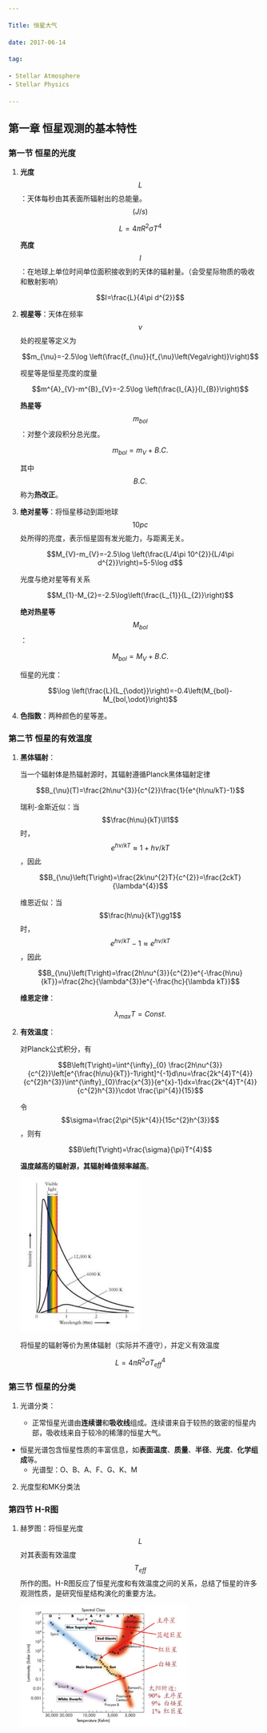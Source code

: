 ```yaml
---

Title: 恒星大气

date: 2017-06-14

tag:

- Stellar Atmosphere
- Stellar Physics

---
```


## 第一章 恒星观测的基本特性

### 第一节 恒星的光度

1. **光度**$$L$$：天体每秒由其表面所辐射出的总能量。$$\left(J/s\right)$$

   $$L=4\pi R^{2}\sigma T^{4}$$

   **亮度**$$I$$：在地球上单位时间单位面积接收到的天体的辐射量。（会受星际物质的吸收和散射影响）

   $$I=\frac{L}{4\pi d^{2}}$$

2. **视星等**：天体在频率$$\nu$$处的视星等定义为

   $$m_{\nu}=-2.5\log \left(\frac{f_{\nu}}{f_{\nu}\left(Vega\right)}\right)$$

   视星等是恒星亮度的度量

   $$m^{A}_{V}-m^{B}_{V}=-2.5\log  \left(\frac{I_{A}}{I_{B}}\right)$$

   **热星等**$$m_{bol}$$：对整个波段积分总光度。

   $$m_{bol}=m_{V}+B.C.$$

   其中$$B.C.$$称为**热改正**。

3. **绝对星等**：将恒星移动到距地球$$10pc​$$处所得的亮度，表示恒星固有发光能力，与距离无关。

   $$M_{V}-m_{V}=-2.5\log \left(\frac{L/4\pi 10^{2}}{L/4\pi d^{2}}\right)=5-5\log d$$

   光度与绝对星等有关系

   $$M_{1}-M_{2}=-2.5\log\left(\frac{L_{1}}{L_{2}}\right)$$

   **绝对热星等**$$M_{bol}$$：

   $$M_{bol}=M_{V}+B.C.$$

   恒星的光度：

   $$\log \left(\frac{L}{L_{\odot}}\right)=-0.4\left(M_{bol}-M_{bol,\odot}\right)$$

4. **色指数**：两种颜色的星等差。

### 第二节 恒星的有效温度

1. **黑体辐射**：

   当一个辐射体是热辐射源时，其辐射遵循Planck黑体辐射定律

   $$B_{\nu}(T)=\frac{2h\nu^{3}}{c^{2}}\frac{1}{e^{h\nu/kT}-1}$$

   瑞利-金斯近似：当$$\frac{h\nu}{kT}\ll1$$时，$$e^{h\nu/kT}\approx1+h\nu/kT$$，因此

   $$B_{\nu}\left(T\right)=\frac{2k\nu^{2}T}{c^{2}}=\frac{2ckT}{\lambda^{4}}$$

   维恩近似：当$$\frac{h\nu}{kT}\gg1$$时，$$e^{h\nu/kT}-1\approx e^{h\nu/kT}$$，因此

   $$B_{\nu}\left(T\right)=\frac{2h\nu^{3}}{c^{2}}e^{-\frac{h\nu}{kT}}=\frac{2hc}{\lambda^{3}}e^{-\frac{hc}{\lambda kT}}$$

   **维恩定律**：

   $$\lambda_{max}T=Const.$$

2. **有效温度**：

   对Planck公式积分，有

   $$B\left(T\right)=\int^{\infty}_{0} \frac{2h\nu^{3}}{c^{2}}\left[e^{\frac{h\nu}{kT}}-1\right]^{-1}d\nu=\frac{2k^{4}T^{4}}{c^{2}h^{3}}\int^{\infty}_{0}\frac{x^{3}}{e^{x}-1}dx=\frac{2k^{4}T^{4}}{c^{2}h^{3}}\cdot \frac{\pi^{4}}{15}$$

   令$$\sigma=\frac{2\pi^{5}k^{4}}{15c^{2}h^{3}}$$，则有

   $$B\left(T\right)=\frac{\sigma}{\pi}T^{4}$$

   **温度越高的辐射源，其辐射峰值频率越高**。

   <img src="/Figures/Stellar-Atmosphere/黑体辐射.png" width="50%"/>

   将恒星的辐射等价为黑体辐射（实际并不遵守），并定义有效温度

   $$L=4\pi R^{2}\sigma T^{4}_{eff}$$

### 第三节 恒星的分类

1. 光谱分类：

   - 正常恒星光谱由**连续谱**和**吸收线**组成。连续谱来自于较热的致密的恒星内部，吸收线来自于较冷的稀薄的恒星大气。


- 恒星光谱包含恒星性质的丰富信息，如**表面温度**、**质量**、**半径**、**光度**、**化学组成**等。
   - 光谱型：O、B、A、F、G、K、M

2. 光度型和MK分类法

### 第四节 H-R图

1. 赫罗图：将恒星光度$$L$$对其表面有效温度$$T_{eff}$$所作的图。H-R图反应了恒星光度和有效温度之间的关系，总结了恒星的许多观测性质，是研究恒星结构演化的重要方法。

   <img src="/Figures/Stellar-Atmosphere/赫罗图.png" width="70%"/>
